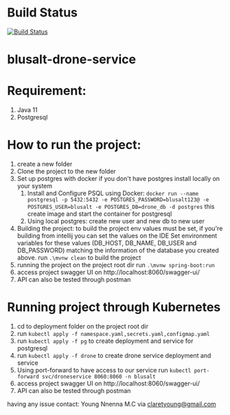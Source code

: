 # Build Status
[![Build Status](http://139.59.179.8:8080/buildStatus/icon?job=buildStatus)](http://139.59.179.8:8080/job/buildStatus/)
# blusalt-drone-service

# Requirement:
1. Java 11
2. Postgresql

# How to run the project:
1. create a new folder
2. Clone the project to the new folder 
3. Set up postgres with docker if you don't have postgres install locally on your system
   1. Install and Configure PSQL using Docker:
      `docker run --name postgresql -p 5432:5432 -e POSTGRES_PASSWORD=blusalt123@ -e POSTGRES_USER=blusalt -e POSTGRES_DB=drone_db -d postgres` this create image and start the container for postgresql
   2. Using local postgres: create new user and new db to new user
4. Building the project: to build the project env values must be set, if you're building from intellij you can set the values on the IDE
     Set environment variables for these values (DB_HOST, DB_NAME, DB_USER and  DB_PASSWORD) matching the information of the database you created above.
   run `.\mvnw clean` to build the project
5. running the project
   on the project root dir run `.\mvnw spring-boot:run`
6. access project swagger UI on http://localhost:8060/swagger-ui/
7. API can also be tested through postman

# Running project through Kubernetes
1. cd to deployment folder on the project root dir
2. run `kubectl apply -f namespace.yaml,secrets.yaml,configmap.yaml`
3. run `kubectl apply -f pg` to create deployment and service for postgresql
4. run `kubectl apply -f drone` to create drone service deployment and service
5. Using port-forward to have access to our service run `kubectl port-forward svc/droneservice 8060:8060 -n blusalt`
6. access project swagger UI on http://localhost:8060/swagger-ui/
7. API can also be tested through postman

having any issue contact: Young Nnenna M.C via claretyoung@gmail.com

